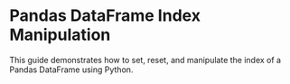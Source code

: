 # Pandas DataFrame Index Manipulation

This guide demonstrates how to set, reset, and manipulate the index of a Pandas DataFrame using Python.
